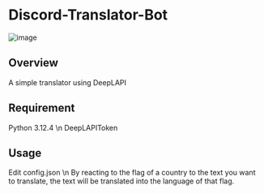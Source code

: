 # Discord-Translator-Bot

![image](https://github.com/user-attachments/assets/b8a3c328-fd40-4732-96d8-f52d60fe3d6f)

## Overview

A simple translator using DeepLAPI

## Requirement

Python 3.12.4 \n
DeepLAPIToken

## Usage

Edit config.json \n
By reacting to the flag of a country to the text you want to translate, the text will be translated into the language of that flag.
